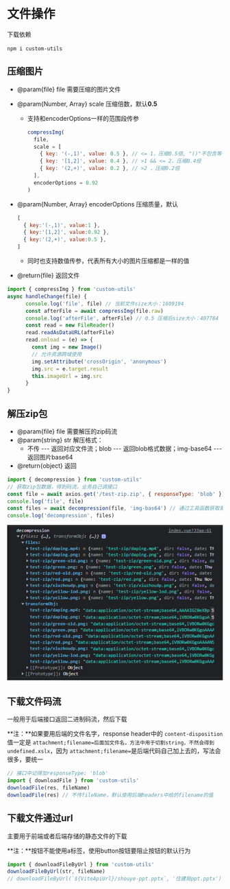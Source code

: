# 文件操作

下载依赖

`npm i custom-utils `

## 压缩图片

- @param{file} file 需要压缩的图片文件
- @param{Number, Array} scale 压缩倍数，默认**0.5**

  - 支持和encoderOptions一样的范围段传参
    ```javascript
    compressImg(
      file,
      scale = [
        { key: '(-,1)', value: 0.5 }, // <= 1，压缩0.5倍, "()"不包含等于号，"[]"包含等于号
        { key: '[1,2]', value: 0.4 }, // >1 && <= 2，压缩0.4倍
        { key: '(2,+)', value: 0.2 }, // >2 ，压缩0.2倍
      ],
      encoderOptions = 0.92
    )
    ```
- @param{Number, Array} encoderOptions 压缩质量，默认

  ```javascript
  [
    { key:'(-,1)', value:1 },
    { key:'[1,2]', value:0.92 },
    { key:'(2,+)', value:0.5 },
  ]
  ```

  - 同时也支持数值传参，代表所有大小的图片压缩都是一样的值
- @return{file} 返回文件

```javascript
import { compressImg } from 'custom-utils'
async handleChange(file) {
      console.log('file', file) // 当前文件size大小：1609194
      const afterFile = await compressImg(file.raw)
      console.log('afterFile', afterFile) // 0.5 压缩后size大小：407784
      const read = new FileReader()
      read.readAsDataURL(afterFile)
      read.onload = (e) => {
        const img = new Image()
        // 允许资源跨域使用
        img.setAttribute('crossOrigin', 'anonymous')
        img.src = e.target.result
        this.imageUrl = img.src
      }
}
```

## 解压zip包

- @param{file} file 需要解压的zip码流
- @param{string} str 解压格式：
  - 不传 --- 返回对应文件流；blob --- 返回blob格式数据；img-base64 --- 返回图片base64
- @return{object} 返回

```javascript
import { decompression } from 'custom-utils'
// 获取zip包数据，得到码流，业务自己调接口
const file = await axios.get('/test-zip.zip', { responseType: 'blob' })
console.log('file', file)
const files = await decompression(file, 'img-bas64') // 通过工具函数获取需要的数据格式
console.log('decompression', files)
```

<img src='./image/file/1670912488797.png'/>

## 下载文件码流

一般用于后端接口返回二进制码流，然后下载

**注：**如果要用后端的文件名字，response header中的 `content-disposition `值一定是 `attachment;filename=后面加文件名，方法中用于切割string，不然会得到undefined.xslx`，因为 `attachment;filename=`是后端代码自己加上去的，写法会很多，要统一

```javascript
// 接口中记得加responseType: 'blob'
import { downloadFile } from 'custom-utils'
downloadFile(res, fileName)
downloadFile(res) // 不传fileName，默认使用后端headers中给的filename的值
```

## 下载文件通过url

主要用于前端或者后端存储的静态文件的下载

**注：**按钮不能使用a标签，使用button按钮要阻止按钮的默认行为

```javascript
import { downloadFileByUrl } from 'custom-utils'
downloadFileByUrl(str, fileName)
// downloadFileByUrl(`${ViteApiUrl}/shouye-ppt.pptx`, '住建局ppt.pptx')
```
